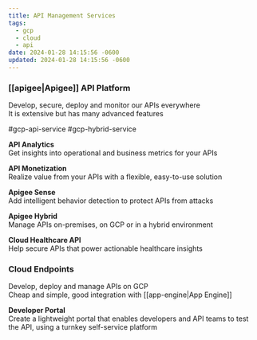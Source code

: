 ```yaml
---
title: API Management Services
tags:
  - gcp
  - cloud
  - api
date: 2024-01-28 14:15:56 -0600
updated: 2024-01-28 14:15:56 -0600
---
```


### [[apigee|Apigee]] API Platform
Develop, secure, deploy and monitor our APIs everywhere  
It is extensive but has many advanced features

#gcp-api-service #gcp-hybrid-service

**API Analytics**  
Get insights into operational and business metrics for your APIs

**API Monetization**    
Realize value from your APIs with a flexible, easy-to-use solution

**Apigee Sense**  
Add intelligent behavior detection to protect APIs from attacks

**Apigee Hybrid**  
Manage APIs on-premises, on GCP or in a hybrid environment

**Cloud Healthcare API**  
Help secure APIs that power actionable healthcare insights

### Cloud Endpoints
Develop, deploy and manage APIs on GCP  
Cheap and simple, good integration with [[app-engine|App Engine]]

**Developer Portal**    
Create a lightweight portal that enables developers and API teams to test the API, using a turnkey self-service platform